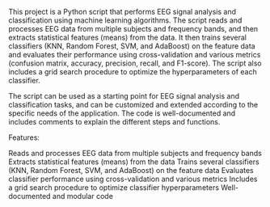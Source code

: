 This project is a Python script that performs EEG signal analysis and classification using machine learning algorithms. The script reads and processes EEG data from multiple subjects and frequency bands, and then extracts statistical features (means) from the data. It then trains several classifiers (KNN, Random Forest, SVM, and AdaBoost) on the feature data and evaluates their performance using cross-validation and various metrics (confusion matrix, accuracy, precision, recall, and F1-score). The script also includes a grid search procedure to optimize the hyperparameters of each classifier.

The script can be used as a starting point for EEG signal analysis and classification tasks, and can be customized and extended according to the specific needs of the application. The code is well-documented and includes comments to explain the different steps and functions.

Features:

Reads and processes EEG data from multiple subjects and frequency bands
Extracts statistical features (means) from the data
Trains several classifiers (KNN, Random Forest, SVM, and AdaBoost) on the feature data
Evaluates classifier performance using cross-validation and various metrics
Includes a grid search procedure to optimize classifier hyperparameters
Well-documented and modular code
